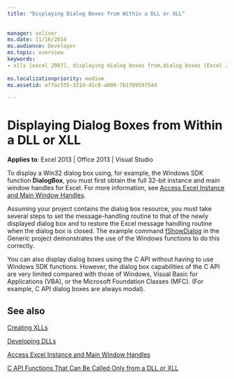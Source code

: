 ```yaml
---
title: "Displaying Dialog Boxes from Within a DLL or XLL"
 
 
manager: soliver
ms.date: 11/16/2014
ms.audience: Developer
ms.topic: overview
keywords:
- xlls [excel 2007], displaying dialog boxes from,dialog boxes [Excel 2007], displaying from a DLL or XLL,DLLs [Excel 2007], displaying dialog boxes from
 
ms.localizationpriority: medium
ms.assetid: e77ac555-331d-41c8-a000-7b178959754d

---
```


# Displaying Dialog Boxes from Within a DLL or XLL

 **Applies to**: Excel 2013 | Office 2013 | Visual Studio 
  
To display a Win32 dialog box using, for example, the Windows SDK function **DialogBox**, you must first obtain the full 32-bit instance and main window handles for Excel. For more information, see [Access Excel Instance and Main Window Handles](how-to-access-excel-instance-and-main-window-handles.md). 
  
Assuming your project contains the dialog box resource, you must take several steps to set the message-handling routine to that of the newly displayed dialog box and to restore the Excel message handling routine when the dialog box is closed. The example command [fShowDialog](fshowdialog.md) in the Generic project demonstrates the use of the Windows functions to do this correctly. 
  
You can also display dialog boxes using the C API without having to use Windows SDK functions. However, the dialog box capabilities of the C API are very limited compared with those of Windows, Visual Basic for Applications (VBA), or the Microsoft Foundation Classes (MFC). (For example, C API dialog boxes are always modal).
  
## See also



[Creating XLLs](creating-xlls.md)
  
[Developing DLLs](developing-dlls.md)
  
[Access Excel Instance and Main Window Handles](how-to-access-excel-instance-and-main-window-handles.md)
  
[C API Functions That Can Be Called Only from a DLL or XLL](c-api-functions-that-can-be-called-only-from-a-dll-or-xll.md)

